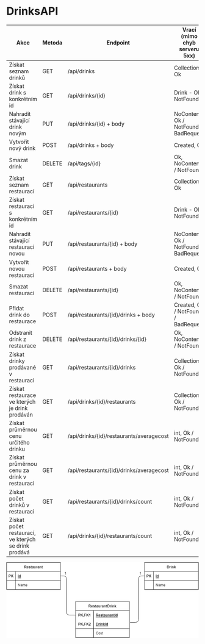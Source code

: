 # DrinksAPI
| Akce                                                   | Metoda | Endpoint                                 | Vrací (mimo   chyb serveru 5xx)          |
|--------------------------------------------------------|--------|------------------------------------------|------------------------------------------|
| Získat seznam drinků                                   | GET    | /api/drinks                              | Collection<Drink> - Ok                   |
| Získat drink s   konkrétním id                         | GET    | /api/drinks/{id}                         | Drink - Ok / NotFound                    |
| Nahradit   stávající drink novým                       | PUT    | /api/drinks/{id} +   body                | NoContent, Ok /   NotFound / BadRequest  |
| Vytvořit nový   drink                                  | POST   | /api/drinks + body                       | Created,  Ok                             |
| Smazat drink                                           | DELETE | /api/tags/{id}                           | Ok, NoContent /   NotFound               |
| Získat seznam   restaurací                             | GET    | /api/restaurants                         | Collection<Restaurant>   - Ok            |
| Získat   restauraci s konkrétním id                    | GET    | /api/restaurants/{id}                    | Drink - Ok / NotFound                    |
| Nahradit   stávající restauraci novou                  | PUT    | /api/restaurants/{id}   + body           | NoContent, Ok /   NotFound / BadRequest  |
| Vytvořit novou   restauraci                            | POST   | /api/restaurants +   body                | Created,  Ok                             |
| Smazat   restauraci                                    | DELETE | /api/restaurants/{id}                    | Ok, NoContent /   NotFound               |
| Přidat drink   do restaurace                           | POST   | /api/restaurants/{id}/drinks   + body    | Created,  Ok / NotFound / BadRequest     |
| Odstranit   drink z restaurace                         | DELETE | /api/restaurants/{id}/drinks/{id}        | Ok, NoContent /   NotFound               |
| Získat drinky   prodávané v restauraci                 | GET    | /api/restaurants/{id}/drinks             | Collection<Drink>   - Ok / NotFound      |
| Získat   restaurace ve kterých je drink prodáván       | GET    | /api/drinks/{id}/restaurants             | Collection<Restaurant>   - Ok / NotFound |
| Získat   průměrnou cenu určitého drinku                | GET    | /api/drinks/{id}/restaurants/averagecost | int, Ok / NotFound                       |
| Získat   průměrnou cenu za drink v restauraci          | GET    | /api/restaurants/{id}/drinks/averagecost | int, Ok / NotFound                       |
| Získat počet   drinků v restauraci                     | GET    | /api/restaurants/{id}/drinks/count       | int, Ok / NotFound                       |
| Získat počet   restaurací, ve kterých se drink prodává | GET    | /api/drinks/{id}/restaurants/count       | int, Ok / NotFound                       |

![dbstructure](/DrinksAPI/Plan/dbstructure.png "dbstructure")
